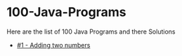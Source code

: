 # 100-Java-Programs

Here are the list of 100 Java Programs and there Solutions

- [#1 - Adding two numbers](https://github.com/Mukeshp405/100-Java-Programs/blob/main/Program/Program_1_Add_two_numbers.java)
